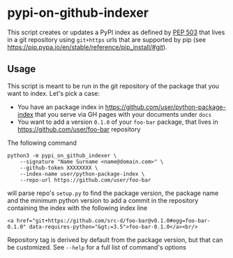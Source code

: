 # pypi-on-github-indexer

This script creates or updates a PyPI index as defined by [PEP 503](https://www.python.org/dev/peps/pep-0503/) that lives in a git repository using `git+https` urls that are supported by pip (see https://pip.pypa.io/en/stable/reference/pip_install/#git).

## Usage

This script is meant to be run in the git repository of the package that you want to index. Let's pick a case:

* You have an package index in https://github.com/user/python-package-index that you serve via GH pages with your documents under `docs`
* You want to add a version `0.1.0` of your `foo-bar` package, that lives in https://github.com/user/foo-bar repository

The following command
```
python3 -m pypi_on_github_indexer \
    --signature "Name Surname <name@domain.com>" \
    --github-token XXXXXXXX \
    --index-name user/python-package-index \
    --repo-url https://github.com/user/foo-bar
```
will parse repo's `setup.py` to find the package version, the package name and the minimum python version to add a commit in the repository containing the index with the following index line
```
<a href="git+https://github.com/src-d/foo-bar@v0.1.0#egg=foo-bar-0.1.0" data-requires-python="&gt;=3.5">foo-bar-0.1.0</a><br/>
```
Repository tag is derived by default from the package version, but that can be customized. See `--help` for a full list of command's options
